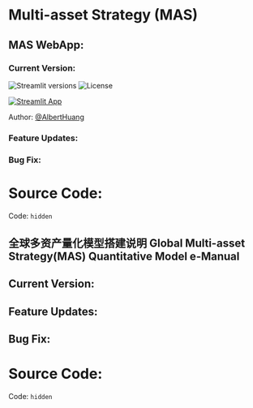 # Multi-asset Strategy (MAS) 


## MAS WebApp: 


### Current Version:


![Streamlit versions](https://img.shields.io/badge/streamlit-1.21.0--1.24.0-white.svg)
![License](https://img.shields.io/github/license/blackary/st_pages)

[![Streamlit App](https://static.streamlit.io/badges/streamlit_badge_black_white.svg)](https://st-pages.streamlit.app)

Author: [@AlbertHuang](https://github.com/yihuahuang1)

### Feature Updates:

### Bug Fix:


# Source Code: 


Code: `hidden`



## 全球多资产量化模型搭建说明 Global Multi-asset Strategy(MAS) Quantitative Model e-Manual

## Current Version:


## Feature Updates:

## Bug Fix:


# Source Code: 


Code: `hidden`


